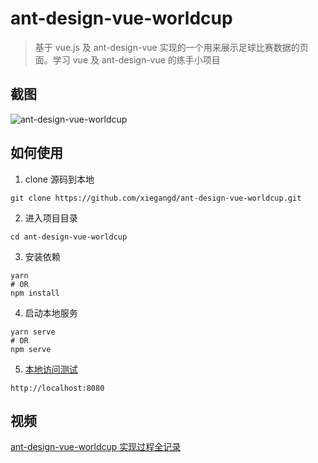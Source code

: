 # ant-design-vue-worldcup

> 基于 vue.js 及 ant-design-vue 实现的一个用来展示足球比赛数据的页面。学习 vue 及 ant-design-vue 的练手小项目

## 截图
![ant-design-vue-worldcup](https://xiegangd-img.oss-cn-shenzhen.aliyuncs.com/screenshot/worldcup.png "ant-design-vue-worldcup")

## 如何使用

1. clone 源码到本地
```shell
git clone https://github.com/xiegangd/ant-design-vue-worldcup.git
```

2. 进入项目目录
```shell
cd ant-design-vue-worldcup
```

3. 安装依赖
```shell
yarn
# OR
npm install
```

4. 启动本地服务
```shell
yarn serve
# OR
npm serve
```

5. [本地访问测试](http://localhost:8080)
```shell
http://localhost:8080
```
##  视频
[ant-design-vue-worldcup 实现过程全记录](http://www.xiegangd.com/course/153440229170328 "使用 Vue + Ant Design UI 组件展示足球比赛数据")

